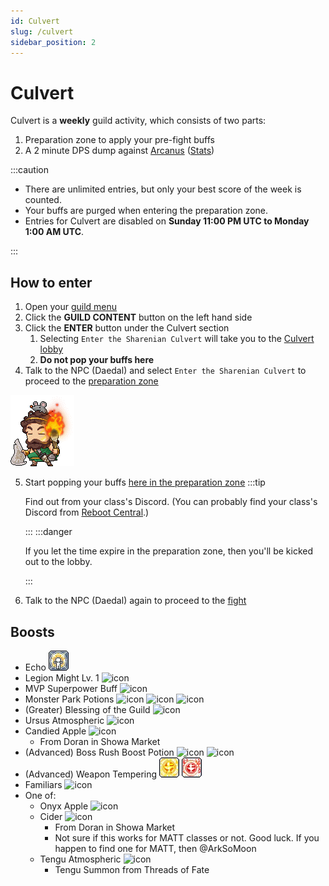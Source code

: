 ```yaml
---
id: Culvert
slug: /culvert
sidebar_position: 2
---
```


# Culvert

Culvert is a **weekly** guild activity, which consists of two parts:
1. Preparation zone to apply your pre-fight buffs
2. A 2 minute DPS dump against [Arcanus](https://maplestory.fandom.com/wiki/Arcanus) ([Stats](https://strategywiki.org/wiki/MapleStory/Sharenian_Guild_Quest#Battle))

:::caution

* There are unlimited entries, but only your best score of the week is counted.
* Your buffs are purged when entering the preparation zone.
* Entries for Culvert are disabled on **Sunday 11:00 PM UTC to Monday 1:00 AM UTC**.

:::

## How to enter
1. Open your [guild menu](https://cdn.discordapp.com/attachments/919834461867216946/928064842840031272/unknown.png)
2. Click the **GUILD CONTENT** button on the left hand side
3. Click the **ENTER** button under the Culvert section
   1. Selecting `Enter the Sharenian Culvert` will take you to the [Culvert lobby](https://i1.lensdump.com/i/rRSuUH.png)
   2. **Do not pop your buffs here**
4. Talk to the NPC (Daedal) and select `Enter the Sharenian Culvert` to proceed to the [preparation zone](https://i1.lensdump.com/i/rRzUwF.png)

  ![Daedal](../static/img/npcs/daedal.png)

5. Start popping your buffs [here in the preparation zone](https://i1.lensdump.com/i/rRzUwF.png)
   :::tip

   Find out from your class's Discord. (You can probably find your class's Discord from [Reboot Central](https://discord.gg/8Z6eGYFgPk).)

   :::
   :::danger

   If you let the time expire in the preparation zone, then you'll be kicked out to the lobby.

   :::

6. Talk to the NPC (Daedal) again to proceed to the [fight](https://i3.lensdump.com/i/rRzNhb.png)


## Boosts

- Echo ![icon](../static/img/echo.png)
- Legion Might Lv. 1 ![icon](https://maplestory.io/api/GMS/229/item/2023658/icon)
- MVP Superpower Buff ![icon](https://maplestory.io/api/GMS/229/item/2023544/icon)
- Monster Park Potions ![icon](https://maplestory.io/api/GMS/229/item/2023127/icon) ![icon](https://maplestory.io/api/GMS/229/item/2023125/icon) ![icon](https://maplestory.io/api/GMS/229/item/2023554/icon)
- (Greater) Blessing of the Guild ![icon](https://maplestory.io/api/GMS/229/item/2631501/icon)
- Ursus Atmospheric ![icon](https://maplestory.io/api/GMS/229/item/5121057/icon)
- Candied Apple ![icon](https://maplestory.io/api/GMS/229/item/2023908/icon)
   - From Doran in Showa Market
- (Advanced) Boss Rush Boost Potion ![icon](https://maplestory.io/api/GMS/229/item/2003592/icon) ![icon](https://maplestory.io/api/GMS/229/item/2003596/icon)
- (Advanced) Weapon Tempering ![icon](../static/img/weapon_tempering.png) ![icon](../static/img/advanced_weapon_tempering.png)
- Familiars ![icon](https://maplestory.io/api/GMS/229/item/1172000/icon)
- One of:
  - Onyx Apple ![icon](https://maplestory.io/api/GMS/227/item/2012018/icon)
  - Cider ![icon](https://maplestory.io/api/GMS/229/item/2022002/icon)
    - From Doran in Showa Market
    - Not sure if this works for MATT classes or not. Good luck. If you happen to find one for MATT, then @ArkSoMoon
  - Tengu Atmospheric ![icon](https://maplestory.io/api/GMS/229/item/2023626/icon)
    - Tengu Summon from Threads of Fate